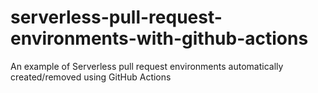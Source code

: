 # serverless-pull-request-environments-with-github-actions
An example of Serverless pull request environments automatically created/removed using GitHub Actions
